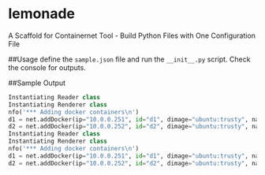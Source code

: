 # lemonade
A Scaffold for Containernet Tool - Build Python Files with One Configuration File

##Usage
define the `sample.json` file and run the `__init__.py` script. Check the console for outputs.

##Sample Output
```python
Instantiating Reader class
Instantiating Renderer class
nfo('*** Adding docker containers\n')
d1 = net.addDocker(ip="10.0.0.251", id="d1", dimage="ubuntu:trusty", name="my_iphone", )
d2 = net.addDocker(ip="10.0.0.252", id="d2", dimage="ubuntu:trusty", name="my_laptop", )
Instantiating Reader class
Instantiating Renderer class
nfo('*** Adding docker containers\n')
d1 = net.addDocker(ip="10.0.0.251", id="d1", dimage="ubuntu:trusty", name="my_iphone", )
d2 = net.addDocker(ip="10.0.0.252", id="d2", dimage="ubuntu:trusty", name="my_laptop", )
``` 
